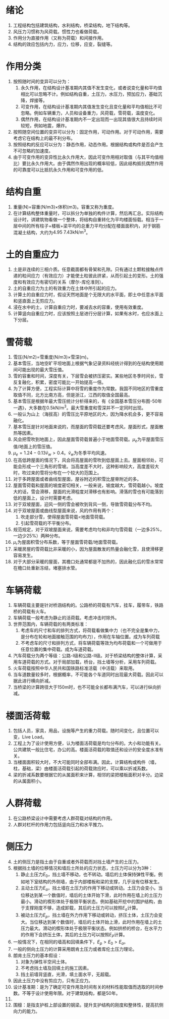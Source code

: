 # 绪论

1. 工程结构包括建筑结构，水利结构，桥梁结构，地下结构等。
2. 风压力习惯称为风荷载。惯性力也看做荷载。
3. 作用分为直接作用（又称为荷载）和间接作用。
4. 结构的效应包括内力，应力，位移，应变，裂缝等。

# 作用分类

1. 按照随时间的变异可以分为：
   1. 永久作用，在结构设计基准期内其值不发生变化，或者说变化量和平均值相比可以忽略不计。例如结构自重，土压力，水压力，预加应力，基础沉降，焊接等。
   2. 可变作用，在结构设计基准期内其值发生变化且变化量和平均值相比不可忽略。例如车辆重力，人员和设备重力，风荷载，雪荷载，温度变化。
   3. 偶然作用，在结构设计基准期内不一定出现而一出现其值很大且持续时间较短，例如地震，爆炸。
2. 按照随空间位置的变异可以分为：固定作用，可动作用。对于可动作用，需要考虑它在结构上的最不利分布。
3. 按照结构的反应可以分为：静态作用，动态作用。根据结构或构件是否会产生不可忽略的加速度。
4. 由于可变作用的变异性比永久作用大，因此可变作用相对取值（与其平均值相比）要比永久作用大。由于偶然作用出现的概率较低，因此结构抵抗偶然作用的可靠度可以比抵抗永久作用和可变作用的低。

# 结构自重

1. 重量(N)=容重(N/m3)$\times$体积(m3)。容重又称为重度。
2. 在计算结构整体重量时，可以拆分为单独的构件计算，然后再汇总。实际结构设计时，讲建筑物看做一个整体，将结构自重转化为平均楼面恒载。相当于一层中间的所有柱子+楼板+梁平均的总重力平均分配在楼面面积内，对于钢筋混凝土结构，大约为$4.95~7.43\text{kN/m}^3$。

# 土的自重应力

1. 土是非连续的三相介质。任意截面都有骨架和孔隙。只有通过土颗粒接触点传递的粒间应力（有效应力）才能使土粒彼此挤紧，从而引起土的变形。土的强度和有效应力有密切的关系（摩尔-库伦准则）。
2. 土的自重应力为土的有效重力在土体中所引起的应力。
3. 计算土的自重应力时，假设天然地面是个无限大的水平面，即土中任意水平面和竖直面上无剪应力。
4. 浸在水中的土，计算自重应力时，要减去水的容重，使用有效重度。
5. 计算竖向自重应力时，应该按照土层进行分层计算，如果有水时，也应水面上下分层。

# 雪荷载

1. 雪压(N/m2)=雪重度(N/m3)$\times$雪深(m)。
2. 基本雪压，当地空旷平坦地面上根据气象记录资料经统计得到的在结构使用期间可能出现的最大雪压值。
3. 雪的容重和时间，深度有关，下层雪会被挤压密实。某些地区冬季时间长，雪反复融化，积累，密度可能比一开始提高一倍。
4. 为了计算方便，工程实际计算中将雪的重度作为常数。我国不同地区的雪重度取值不同，北方比南方高，但是浙江，江西的取值全国最高。
5. 基本雪压是根据年最大雪压统计分析得来的，有《全国基本雪压分布图-50年一遇》，大多数在$0.5\text{kN/m}^3$。最大雪重度和雪深并不一定同时出现。
7. 一般认为山上（海拔高）的雪压比平原地区的大，因为降水机会多，更不容易融化。
8. 基本雪压是针对地面来说的，而屋面的雪荷载还要考虑风，屋面形式，屋面散热等因素。
9. 风会把雪吹到地面上，因此屋面雪荷载普遍小于地面雪荷载。$\mu_e$为平屋面雪压值/地面上的雪压值。
10. $\mu_e=1.24-0.13\tilde{v}_w>0.4$。$\widetilde{v}_w$为冬季平均风速。
11. 在高低跨屋面的情况下，风会将高屋面的雪吹到低屋面上去。屋面相邻处，可能会形成一个三角形的雪坡。当高度差不大时，这种影响较大，高度差较大时，吹过来的雪将分布在一个较大的范围上。
12. 对于多跨屋面或者曲线型屋面，屋谷附近的积雪比屋脊附近的多。
13. 屋面雪荷载和屋面的坡度密切相关，一般来说，坡度越大，雪荷载越小。坡度大的话，雪会滑移，屋面的光滑程度对滑移也有影响。滑落的雪也有可能落到低的屋面上，设计时需要考虑。
14. 对于双坡屋面，迎风一侧的雪会被吹到背风一侧，导致雪荷载分布不均。
15. 对于双坡屋面或曲线型屋面来说，风的作用有两个：
    1. 吹走部分雪，使得屋面雪荷载<地面雪荷载。
    2. 引起雪荷载的不平衡分布。
16. 规范规定，对于双坡屋面来说，需要考虑均匀和非均匀雪荷载（一边多25%，一边少25%）两种分布。
17. $\mu_r$为屋面积雪分布系数，等于屋面雪荷载/地面雪荷载。
18. 采暖房屋的雪荷载比非采暖的小，因为屋面散发的热量会融化雪，且使滑移更容易发生。
19. 对于大部分采暖的屋面，其檐口处通常都是不加热的，因此融化后的雪水常常在檐口处重新冻结，堵塞排水管。

# 车辆荷载

1. 车辆荷载主要是针对桥涵结构的。公路桥的荷载有汽车，挂车，履带车，铁路桥的荷载有火车。
2. 车辆荷载一般考虑为静止的活荷载。考虑冲击时除外。
3. 世界范围内，车辆荷载的有两类标准：
   1. 考虑车的尺寸和车的排列方式，将荷载看做集中力（也不完全是集中力，是分布在轮和地面接触范围的均布力），作用在车轴位置。成为车列荷载
   2. 不考虑车的尺寸和排列方式，将车辆荷载等效为均布荷载和一个可做用于任意位置的集中荷载。成为车道荷载。
4. 汽车荷载分为两个等级：公路-I级和公路-II级。对于桥梁结构的整体计算，采用车道荷载的方式。对于局部加载，桥台，挡土墙等分析，采用车列荷载。
5. 火车荷载按照中华人民共和国铁路标准活载（中活载）来取用。
6. 当车道数量较多时，根据概率，不可能各个车道同时出现最大荷载。因此可以据此进行横向折减。
7. 当桥梁的计算跨径大于150m时，也不可能全长都布满汽车，可以进行纵向折减。

# 楼面活荷载

1. 包括人员，家具，用品，设施等产生的重力荷载。随时间变化，且位置可以变，Live Load。
2. 工程上为了设计使用方便，认为楼面活荷载是均匀分布的。大小和功能有关。公共建筑一般比住宅，办公的高。楼面活荷载的取值还和设计的安全度水准有关。
3. 当楼面面积较大时，不大可能同时全部布满。因此，计算结构或构件（墙，柱，基础，梁）由楼面活荷载引起的荷载效应时，可以乘以折减系数。
4. 梁的折减系数要根据它的从属面积来计算，相邻的梁把楼板面积对半分。边梁的从属面积小。

# 人群荷载

1. 在公路桥梁设计中需要考虑人群荷载对结构的作用。
2. 人群对栏杆的作用力包括竖向压力和水平推力。

# 侧压力

4. 土的侧压力是指土由于自重或者外荷载而对挡土墙产生的土压力。
5. 根据挡土墙的位移情况和墙后土所处的应力状态，土压力可以分为3种：
   1. 静止土压力$E_0$，挡土墙不移动，也不转动。墙后的土体保持弹性平衡。例如地下室结构的外侧墙，由于内部楼板和梁的支撑，几乎没有位移发生。
   2. 主动土压力$E_a$，挡土墙在土压力的作用下移动或转动。土压力会变小。当位移达到某一个数值时，墙后的土体开始下滑，此时作用在墙上的土压力最小。滑动的楔形体处于极限平衡状态。例如基础开挖中的围护结构，由于支撑刚度不够，造成卸载，其后的土压力可以按照$E_a$计算。
   3. 被动土压力$E_p$，挡土墙在外力作用下移动或转动，挤压土体，土压力会变大。当位移达到某个数值时，墙后的土体开始上滑，此时作用在墙上的土压力最大。滑动的楔形体处于极限平衡状态。例如拱桥的桥台，在水平力的作用下会挤压土体，其后的土压力可以按照$E_P$计算。
6. 一般情况下，在相同的墙高和回填条件下，$E_p>E_0>E_a$。
7. 一般的侧向土压力的计算采用朗肯土压力或者库伦土压力理论。
8. 朗肯土压力的基本假设：
   1. 对象为弹性半空间土体。
   2. 不考虑挡土墙及回填土的施工因素。
   3. 挡土前墙背竖直，光滑，填土面水平，无超载。
9. 因此土压力中没有剪应力，只有正应力。
10. 设计基准期：是为了确定可变作用及时间有关的材料性能取值而选取的时间参数。不等于设计使用年限。对于建筑结构，都是50年。
11. 
12. 围檩：是指支护桩上部设置的钢梁。提升支护结构的刚度和整体性，提高抗侧向力的能力。
